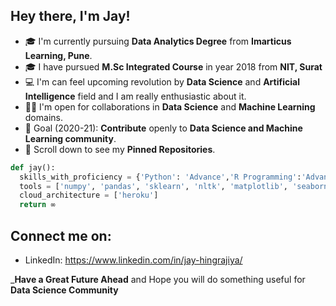 ## Hey there, I'm Jay!

- 🎓 I'm currently pursuing **Data Analytics Degree** from **Imarticus Learning, Pune**.
- 🎓 I have pursued **M.Sc Integrated Course** in year 2018 from **NIT, Surat**
- 💻 I'm can feel upcoming revolution by **Data Science** and **Artificial Intelligence** field and I am really enthusiastic about it.  
- 🤝🏻 I'm open for collaborations in **Data Science** and **Machine Learning** domains.
- 🎯 Goal (2020-21): **Contribute** openly to **Data Science and Machine Learning community**.
- 📌 Scroll down to see my **Pinned Repositories**.
```python
def jay():
  skills_with_proficiency = {'Python': 'Advance','R Programming':'Advanced', 'SQL': 'Intermidiate', 'HTML & CSS': 'Beginner'}
  tools = ['numpy', 'pandas', 'sklearn', 'nltk', 'matplotlib', 'seaborn', 'keras', 'flask', 'tableau', 'Powe Bi']
  cloud_architecture = ['heroku']
  return ∞
```

## Connect me on:
- LinkedIn: https://www.linkedin.com/in/jay-hingrajiya/

_**Have a Great Future Ahead** and Hope you will do something useful for **Data Science Community**
